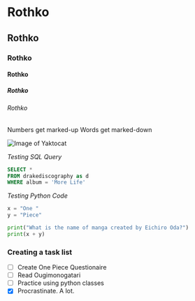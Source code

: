 # Rothko
## Rothko
### Rothko
#### Rothko
##### Rothko
###### Rothko

Numbers get marked-up
Words get marked-down

![Image of Yaktocat](https://octodex.github.com/images/yaktocat.png)

*Testing SQL Query*
```sql
SELECT *
FROM drakediscography as d
WHERE album = 'More Life'
```

*Testing Python Code*
```python
x = "One "
y = "Piece"

print("What is the name of manga created by Eichiro Oda?")
print(x + y)
```

### Creating a task list

- [ ] Create One Piece Questionaire
- [ ] Read Ougimonogatari
- [ ] Practice using python classes
- [x] Procrastinate. A lot.
